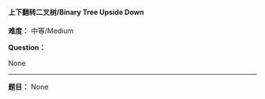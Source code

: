 #### 上下翻转二叉树/Binary Tree Upside Down
**难度：** 中等/Medium

**Question：** 

None

------

**题目：** 
None
